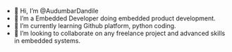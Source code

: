 - 👋 Hi, I’m @AudumbarDandile
- 👀 I’m a Embedded Developer doing embedded product development.
- 🌱 I’m currently learning Github platform, python coding. 
- 💞️ I’m looking to collaborate on any freelance project and advanced skills in embedded systems.

<!---
AudumbarDandile/AudumbarDandile is a ✨ special ✨ repository because its `README.md` (this file) appears on your GitHub profile.
You can click the Preview link to take a look at your changes.
--->
